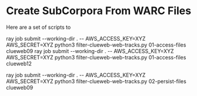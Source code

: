 # Create SubCorpora From WARC Files

Here are a set of scripts to 

ray job submit --working-dir . -- AWS_ACCESS_KEY=XYZ AWS_SECRET=XYZ python3 filter-clueweb-web-tracks.py 01-access-files clueweb09
ray job submit --working-dir . -- AWS_ACCESS_KEY=XYZ AWS_SECRET=XYZ python3 filter-clueweb-web-tracks.py 01-access-files clueweb12



ray job submit --working-dir . -- AWS_ACCESS_KEY=XYZ AWS_SECRET=XYZ python3 filter-clueweb-web-tracks.py 02-persist-files clueweb09
